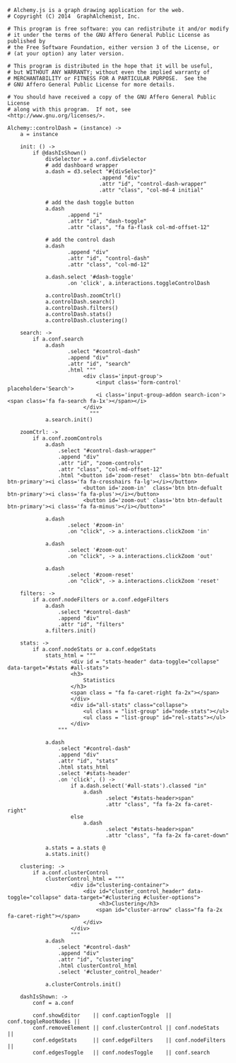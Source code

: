     # Alchemy.js is a graph drawing application for the web.
    # Copyright (C) 2014  GraphAlchemist, Inc.

    # This program is free software: you can redistribute it and/or modify
    # it under the terms of the GNU Affero General Public License as published by
    # the Free Software Foundation, either version 3 of the License, or
    # (at your option) any later version.

    # This program is distributed in the hope that it will be useful,
    # but WITHOUT ANY WARRANTY; without even the implied warranty of
    # MERCHANTABILITY or FITNESS FOR A PARTICULAR PURPOSE.  See the
    # GNU Affero General Public License for more details.

    # You should have received a copy of the GNU Affero General Public License
    # along with this program.  If not, see <http://www.gnu.org/licenses/>.

    Alchemy::controlDash = (instance) ->
        a = instance

        init: () ->
            if @dashIsShown()
                divSelector = a.conf.divSelector
                # add dashboard wrapper
                a.dash = d3.select "#{divSelector}"
                                 .append "div"
                                 .attr "id", "control-dash-wrapper"
                                 .attr "class", "col-md-4 initial"

                # add the dash toggle button 
                a.dash
                       .append "i"
                       .attr "id", "dash-toggle"
                       .attr "class", "fa fa-flask col-md-offset-12"

                # add the control dash
                a.dash
                       .append "div"
                       .attr "id", "control-dash"
                       .attr "class", "col-md-12"

                a.dash.select '#dash-toggle'
                       .on 'click', a.interactions.toggleControlDash

                a.controlDash.zoomCtrl()
                a.controlDash.search()
                a.controlDash.filters()
                a.controlDash.stats()
                a.controlDash.clustering()

        search: ->
            if a.conf.search
                a.dash
                       .select "#control-dash"
                       .append "div"
                       .attr "id", "search"
                       .html """
                            <div class='input-group'>
                                <input class='form-control' placeholder='Search'>
                                <i class='input-group-addon search-icon'><span class='fa fa-search fa-1x'></span></i>
                            </div> 
                              """
                a.search.init()
        
        zoomCtrl: ->
            if a.conf.zoomControls 
                a.dash
                    .select "#control-dash-wrapper"
                    .append "div"
                    .attr "id", "zoom-controls"
                    .attr "class", "col-md-offset-12"
                    .html "<button id='zoom-reset'  class='btn btn-defualt btn-primary'><i class='fa fa-crosshairs fa-lg'></i></button>
                            <button id='zoom-in'  class='btn btn-defualt btn-primary'><i class='fa fa-plus'></i></button>
                            <button id='zoom-out' class='btn btn-default btn-primary'><i class='fa fa-minus'></i></button>"
                
                a.dash
                       .select '#zoom-in'
                       .on "click", -> a.interactions.clickZoom 'in'
                
                a.dash
                       .select '#zoom-out'
                       .on "click", -> a.interactions.clickZoom 'out'
                
                a.dash
                       .select '#zoom-reset'
                       .on "click", -> a.interactions.clickZoom 'reset'

        filters: ->
            if a.conf.nodeFilters or a.conf.edgeFilters
                a.dash
                    .select "#control-dash"
                    .append "div"
                    .attr "id", "filters"
                a.filters.init()

        stats: ->
            if a.conf.nodeStats or a.conf.edgeStats
                stats_html = """
                        <div id = "stats-header" data-toggle="collapse" data-target="#stats #all-stats">
                        <h3>
                            Statistics
                        </h3>
                        <span class = "fa fa-caret-right fa-2x"></span>
                        </div>
                        <div id="all-stats" class="collapse">
                            <ul class = "list-group" id="node-stats"></ul>
                            <ul class = "list-group" id="rel-stats"></ul>  
                        </div>
                    """

                a.dash
                    .select "#control-dash"
                    .append "div"
                    .attr "id", "stats"
                    .html stats_html
                    .select '#stats-header'
                    .on 'click', () ->
                        if a.dash.select('#all-stats').classed "in"
                            a.dash
                                   .select "#stats-header>span"
                                   .attr "class", "fa fa-2x fa-caret-right"
                        else
                            a.dash
                                   .select "#stats-header>span"
                                   .attr "class", "fa fa-2x fa-caret-down"

                a.stats = a.stats @
                a.stats.init()

        clustering: ->
            if a.conf.clusterControl
                clusterControl_html = """
                        <div id="clustering-container">
                            <div id="cluster_control_header" data-toggle="collapse" data-target="#clustering #cluster-options">
                                 <h3>Clustering</h3>
                                <span id="cluster-arrow" class="fa fa-2x fa-caret-right"></span>
                            </div>
                        </div>
                        """
                a.dash
                    .select "#control-dash"
                    .append "div"
                    .attr "id", "clustering"
                    .html clusterControl_html
                    .select '#cluster_control_header'

                a.clusterControls.init()

        dashIsShown: ->
            conf = a.conf

            conf.showEditor    || conf.captionToggle  || conf.toggleRootNodes ||
            conf.removeElement || conf.clusterControl || conf.nodeStats       ||
            conf.edgeStats     || conf.edgeFilters    || conf.nodeFilters     || 
            conf.edgesToggle   || conf.nodesToggle    || conf.search